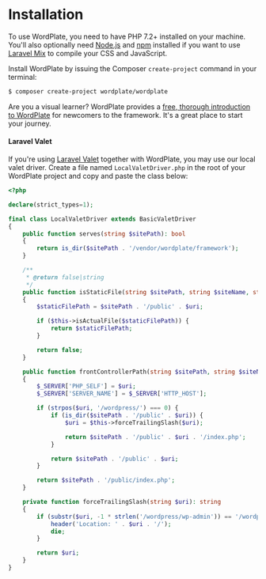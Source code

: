 # Installation

To use WordPlate, you need to have PHP 7.2+ installed on your machine. You'll also optionally need [Node.js](https://nodejs.org/en) and [npm](https://www.npmjs.com) installed if you want to use [Laravel Mix](https://laravel.com/docs/7.x/mix) to compile your CSS and JavaScript.

Install WordPlate by issuing the Composer `create-project` command in your terminal:

```bash
$ composer create-project wordplate/wordplate
```

<Note type="tip" label>

Are you a visual learner? WordPlate provides a [free, thorough introduction to WordPlate](https://www.youtube.com/playlist?list=PLigSAMFNpkZiVpi0rSzoWhS4qa4JPq09O) for newcomers to the framework. It's a great place to start your journey.

</Note>

#### Laravel Valet

If you're using [Laravel Valet](https://laravel.com/docs/7.x/valet) together with WordPlate, you may use our local valet driver. Create a file named `LocalValetDriver.php` in the root of your WordPlate project and copy and paste the class below:

```php
<?php

declare(strict_types=1);

final class LocalValetDriver extends BasicValetDriver
{
    public function serves(string $sitePath): bool
    {
        return is_dir($sitePath . '/vendor/wordplate/framework');
    }

    /**
     * @return false|string
     */
    public function isStaticFile(string $sitePath, string $siteName, string $uri)
    {
        $staticFilePath = $sitePath . '/public' . $uri;

        if ($this->isActualFile($staticFilePath)) {
            return $staticFilePath;
        }

        return false;
    }

    public function frontControllerPath(string $sitePath, string $siteName, string $uri): string
    {
        $_SERVER['PHP_SELF'] = $uri;
        $_SERVER['SERVER_NAME'] = $_SERVER['HTTP_HOST'];

        if (strpos($uri, '/wordpress/') === 0) {
            if (is_dir($sitePath . '/public' . $uri)) {
                $uri = $this->forceTrailingSlash($uri);

                return $sitePath . '/public' . $uri . '/index.php';
            }

            return $sitePath . '/public' . $uri;
        }

        return $sitePath . '/public/index.php';
    }

    private function forceTrailingSlash(string $uri): string
    {
        if (substr($uri, -1 * strlen('/wordpress/wp-admin')) == '/wordpress/wp-admin') {
            header('Location: ' . $uri . '/');
            die;
        }

        return $uri;
    }
}
```
